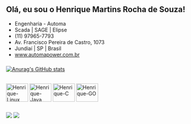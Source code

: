 ## Olá, eu sou o Henrique Martins Rocha de Souza!

- Engenharia - Automa
- Scada | SAGE | Elipse
- (11) 97965-7793 
- Av. Francisco Pereira de Castro, 1073
- Jundiaí |  SP |  Brasil  
- www.automapower.com.br 
  
###

[![Anurag's GitHub stats](https://github-readme-stats.vercel.app/api?username=Henrique-MRS&show_icons=true&theme=dark)](https://github.com/Henrique-MRS/Henrique-MRS)

<div style="display: inline_block"><br>
  <img align="center" alt="Henrique-Linux" height="50" width="60" src="https://cdn.jsdelivr.net/gh/devicons/devicon/icons/linux/linux-original.svg">
  <img align="center" alt="Henrique-Java" height="50" width="60" src="https://cdn.jsdelivr.net/gh/devicons/devicon/icons/java/java-original-wordmark.svg">
  <img align="center" alt="Henrique-C" height="50" width="60" src="https://cdn.jsdelivr.net/gh/devicons/devicon/icons/c/c-original.svg">
  <img align="center" alt="Henrique-GO" height="50" width="60" src="https://cdn.jsdelivr.net/gh/devicons/devicon@latest/icons/go/go-original.svg">
</div>

##
 
<div> 
  <a href="https://www.linkedin.com/in/henrique-rocha-94199418a/" target="_blank"><img src="https://img.shields.io/badge/-LinkedIn-%230077B5?style=for-the-badge&logo=linkedin&logoColor=white" target="_blank"></a> 
  <a href = "mailto:henrique_mrs@outlook.com"><img src="https://img.shields.io/badge/Microsoft_Outlook-0078D4?style=for-the-badge&logo=microsoft-outlook&logoColor=white"></a>
</div>
